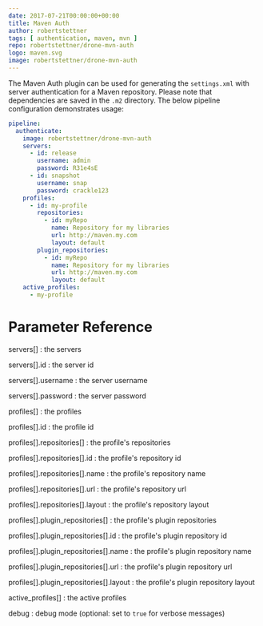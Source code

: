 ```yaml
---
date: 2017-07-21T00:00:00+00:00
title: Maven Auth
author: robertstettner
tags: [ authentication, maven, mvn ]
repo: robertstettner/drone-mvn-auth
logo: maven.svg
image: robertstettner/drone-mvn-auth
---
```

The Maven Auth plugin can be used for generating the `settings.xml` with server authentication for a Maven repository. Please note that dependencies are saved in the `.m2` directory. The below pipeline configuration demonstrates usage: 

```yaml
pipeline:
  authenticate:
    image: robertstettner/drone-mvn-auth
    servers:
      - id: release
        username: admin
        password: R31e4sE
      - id: snapshot
        username: snap
        password: crackle123
    profiles:
      - id: my-profile
        repositories:
          - id: myRepo
            name: Repository for my libraries
            url: http://maven.my.com
            layout: default
        plugin_repositories:
          - id: myRepo
            name: Repository for my libraries
            url: http://maven.my.com
            layout: default
    active_profiles:
      - my-profile
```

# Parameter Reference

servers[]
: the servers

servers[].id
: the server id

servers[].username
: the server username

servers[].password
: the server password

profiles[]
: the profiles

profiles[].id
: the profile id

profiles[].repositories[]
: the profile's repositories

profiles[].repositories[].id
: the profile's repository id

profiles[].repositories[].name
: the profile's repository name

profiles[].repositories[].url
: the profile's repository url

profiles[].repositories[].layout
: the profile's repository layout

profiles[].plugin_repositories[]
: the profile's plugin repositories

profiles[].plugin_repositories[].id
: the profile's plugin repository id

profiles[].plugin_repositories[].name
: the profile's plugin repository name

profiles[].plugin_repositories[].url
: the profile's plugin repository url

profiles[].plugin_repositories[].layout
: the profile's plugin repository layout

active_profiles[]
: the active profiles

debug
: debug mode (optional: set to `true` for verbose messages)
